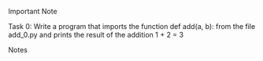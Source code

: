 Important Note

Task 0: Write a program that imports the function def add(a, b): from the file add_0.py and prints the result of the addition 1 + 2 = 3

Notes



